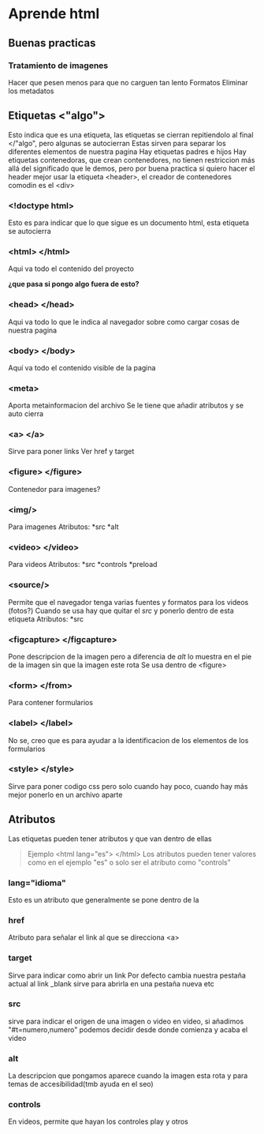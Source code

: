 # Aprende html

## Buenas practicas
### Tratamiento de imagenes
Hacer que pesen menos para que no carguen tan lento
Formatos
Eliminar los metadatos

## Etiquetas <"algo">
Esto indica que es una etiqueta, las etiquetas se cierran repitiendolo al final </"algo", pero algunas se autocierran
Estas sirven para separar los diferentes elementos de nuestra pagina
Hay etiquetas padres e hijos
Hay etiquetas contenedoras, que crean contenedores, no tienen restriccion más allá del significado que le demos, pero por buena practica si quiero 
hacer el header mejor usar la etiqueta \<header\>, el creador de contenedores comodin es el \<div\>
### \<!doctype html\>
Esto es para indicar que lo que sigue es un documento html, esta etiqueta se autocierra

### \<html\>  \</html\>
Aqui va todo el contenido del proyecto

**¿que pasa si pongo algo fuera de esto?**

### \<head\> \</head\>
Aqui va todo lo que le indica al navegador sobre como cargar cosas de nuestra pagina

### \<body\>  \</body\>
Aquí va todo el contenido visible de la pagina

### \<meta\>
Aporta metainformacion del archivo
Se le tiene que añadir atributos y se auto cierra

### \<a\> \</a\>
Sirve para poner links
Ver href y target

### \<figure\> \</figure\>
Contenedor para imagenes?

### \<img/\>
Para imagenes
Atributos:
    *src 
    *alt

### \<video\> \</video\>
Para videos
Atributos:
    *src
    *controls
    *preload

### \<source/\>
Permite que el navegador tenga varias fuentes y formatos para los videos (fotos?)
Cuando se usa hay que quitar el *src* y ponerlo dentro de esta etiqueta
Atributos:
    *src

###  \<figcapture\>  \</figcapture\>
Pone descripcion de la imagen pero a diferencia de *alt* lo muestra en el pie de la imagen sin que la imagen este rota
Se usa dentro de  \<figure\>

### \<form\> \</from\>
Para contener formularios

### \<label\> \</label\>
No se, creo que es para ayudar a la identificacion de los elementos de los formularios

### \<style\> \</style\>
Sirve para poner codigo css pero solo cuando hay poco, cuando hay más mejor ponerlo en un archivo aparte

## Atributos
Las etiquetas pueden tener atributos y que van dentro de ellas 
> Ejemplo \<html lang="es"\> \</html\>
Los atributos pueden tener valores como en el ejemplo "es"
o solo ser el atributo como "controls"

### lang="idioma"
Esto es un atributo que generalmente se pone dentro de la

### href 
Atributo para señalar el link al que se direcciona \<a\>

### target
Sirve para indicar como abrir un link 
Por defecto cambia nuestra pestaña actual al link
_blank sirve para abrirla en una pestaña nueva
etc

### src
sirve para indicar el origen de una imagen o video
en video, si añadimos "#t=numero,numero" podemos decidir desde donde comienza y acaba el video

### alt
La descripcion que pongamos aparece cuando la imagen esta rota y para temas de accesibilidad(tmb ayuda en el seo)

### controls
En videos, permite que hayan los controles play y otros